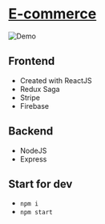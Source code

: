 # [E-commerce](https://ecommerce598.herokuapp.com/)
![Demo]()
## Frontend 
- Created with ReactJS 
- Redux Saga
- Stripe
- Firebase
## Backend 
- NodeJS
- Express
## Start for dev
- `npm i`
- `npm start`

